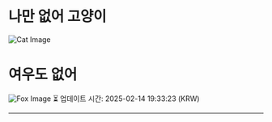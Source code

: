 
# 나만 없어 고양이

![Cat Image](https://cdn2.thecatapi.com/images/7m3.gif)

# 여우도 없어
![Fox Image](https://randomfox.ca/images/102.jpg)
⏳ 업데이트 시간: 2025-02-14 19:33:23 (KRW)

---
